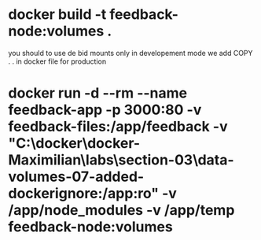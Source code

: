 
# docker build -t feedback-node:volumes .

you should to use de bid mounts only in developement mode 
we add COPY . . in docker file for production 

 # docker run -d --rm --name feedback-app -p 3000:80 -v feedback-files:/app/feedback -v "C:\docker\docker-Maximilian\labs\section-03\data-volumes-07-added-dockerignore:/app:ro" -v /app/node_modules -v /app/temp feedback-node:volumes


